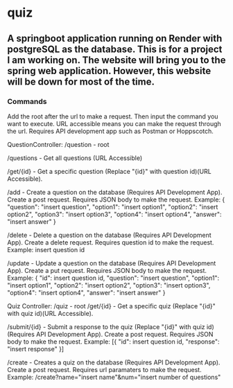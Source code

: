 # quiz

## A springboot application running on Render with postgreSQL as the database. This is for a project I am working on. The website will bring you to the spring web application. However, this website will be down for most of the time.

### Commands
Add the root after the url to make a request.
Then input the command you want to execute.
URL accessible means you can make the request through the url.
Requires API development app such as Postman or Hoppscotch.

QuestionController: /question - root

/questions - Get all questions (URL Accessible)

/get/{id} - Get a specific question (Replace "{id}" with question id)(URL Accessible).

/add - Create a question on the database (Requires API Development App).
Create a post request.
Requires JSON body to make the request.
Example:
{
  "question": "insert question",
  "option1": "insert option1",
  "option2": "insert option2",
  "option3": "insert option3",
  "option4": "insert option4",
  "answer": "insert answer"
}

/delete - Delete a question on the database (Requires API Development App).
Create a delete request.
Requires question id to make the request.
Example:
insert question id

/update - Update a question on the database (Requires API Development App).
Create a put request.
Requires JSON body to make the request.
Example:
{
  "id": insert question id,
  "question": "insert question",
  "option1": "insert option1",
  "option2": "insert option2",
  "option3": "insert option3",
  "option4": "insert option4",
  "answer": "insert answer"
}

Quiz Controller: /quiz - root
/get/{id} - Get a specific quiz (Replace "{id}" with quiz id)(URL Accessible).

/submit/{id} - Submit a response to the quiz (Replace "{id}" with quiz id)(Requires API Development App).
Create a post request.
Requires JSON body to make the request.
Example:
[{
  "id": insert question id,
  "response": "insert response"
}]

/create - Creates a quiz on the database (Requires API Development App).
Create a post request.
Requires url paramaters to make the request.
Example:
/create?name="insert name"&num="insert number of questions"

